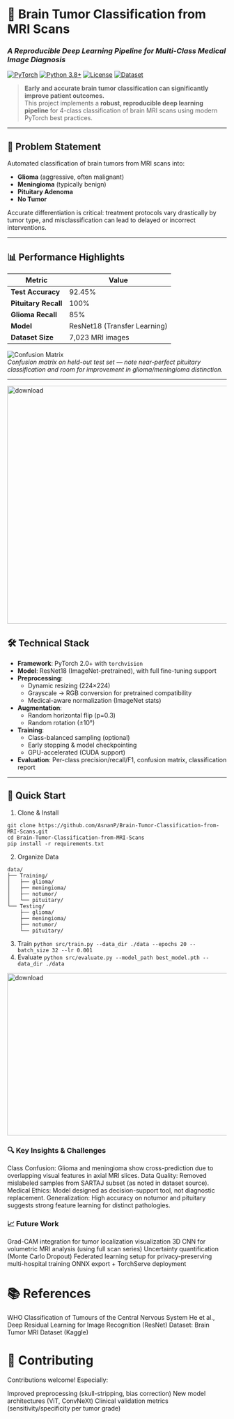 # 🧠 Brain Tumor Classification from MRI Scans  
### *A Reproducible Deep Learning Pipeline for Multi-Class Medical Image Diagnosis*

[![PyTorch](https://img.shields.io/badge/PyTorch-2.0+-ee4c2c?logo=pytorch&logoColor=white)](https://pytorch.org)
[![Python 3.8+](https://img.shields.io/badge/Python-3.8%2B-3776ab?logo=python&logoColor=white)](https://python.org)
[![License](https://img.shields.io/badge/License-MIT-green)](LICENSE)
[![Dataset](https://img.shields.io/badge/Dataset-7k%2B%20MRI-blue)](https://www.kaggle.com/datasets/masoudnickparvar/brain-tumor-mri-dataset)

> **Early and accurate brain tumor classification can significantly improve patient outcomes.**  
> This project implements a **robust, reproducible deep learning pipeline** for 4-class classification of brain MRI scans using modern PyTorch best practices.

---

## 🔬 Problem Statement
Automated classification of brain tumors from MRI scans into:
- **Glioma** (aggressive, often malignant)
- **Meningioma** (typically benign)
- **Pituitary Adenoma**
- **No Tumor**

Accurate differentiation is critical: treatment protocols vary drastically by tumor type, and misclassification can lead to delayed or incorrect interventions.

---

## 📊 Performance Highlights
| Metric                | Value     |
|-----------------------|-----------|
| **Test Accuracy**     | 92.45%    |
| **Pituitary Recall**  | 100%      |
| **Glioma Recall**     | 85%       |
| **Model**             | ResNet18 (Transfer Learning) |
| **Dataset Size**      | 7,023 MRI images |

![Confusion Matrix](assets/confusion_matrix.png)  
*Confusion matrix on held-out test set — note near-perfect pituitary classification and room for improvement in glioma/meningioma distinction.*

---
<img width="649" height="545" alt="download" src="https://github.com/user-attachments/assets/628bccad-a0f0-4135-a618-733c40cce890" />

## 🛠️ Technical Stack
- **Framework**: PyTorch 2.0+ with `torchvision`
- **Model**: ResNet18 (ImageNet-pretrained), with full fine-tuning support
- **Preprocessing**: 
  - Dynamic resizing (224×224)
  - Grayscale → RGB conversion for pretrained compatibility
  - Medical-aware normalization (ImageNet stats)
- **Augmentation**: 
  - Random horizontal flip (p=0.3)
  - Random rotation (±10°)
- **Training**: 
  - Class-balanced sampling (optional)
  - Early stopping & model checkpointing
  - GPU-accelerated (CUDA support)
- **Evaluation**: Per-class precision/recall/F1, confusion matrix, classification report

---

## 🚀 Quick Start
1. Clone & Install
```
git clone https://github.com/AsnanP/Brain-Tumor-Classification-from-MRI-Scans.git
cd Brain-Tumor-Classification-from-MRI-Scans
pip install -r requirements.txt
```
2. Organize Data
```
data/
├── Training/
│   ├── glioma/
│   ├── meningioma/
│   ├── notumor/
│   └── pituitary/
└── Testing/
    ├── glioma/
    ├── meningioma/
    ├── notumor/
    └── pituitary/
```
3. Train
```python src/train.py --data_dir ./data --epochs 20 --batch_size 32 --lr 0.001```
4. Evaluate
```python src/evaluate.py --model_path best_model.pth --data_dir ./data```
<img width="990" height="372" alt="download" src="https://github.com/user-attachments/assets/17840cb7-b0a6-47e4-81a7-5b0200a948ae" />


### 🔍 Key Insights & Challenges
Class Confusion: Glioma and meningioma show cross-prediction due to overlapping visual features in axial MRI slices.
Data Quality: Removed mislabeled samples from SARTAJ subset (as noted in dataset source).
Medical Ethics: Model designed as decision-support tool, not diagnostic replacement.
Generalization: High accuracy on notumor and pituitary suggests strong feature learning for distinct pathologies.
### 📈 Future Work
Grad-CAM integration for tumor localization visualization
3D CNN for volumetric MRI analysis (using full scan series)
Uncertainty quantification (Monte Carlo Dropout)
Federated learning setup for privacy-preserving multi-hospital training
ONNX export + TorchServe deployment
# 📚 References
WHO Classification of Tumours of the Central Nervous System
He et al., Deep Residual Learning for Image Recognition (ResNet)
Dataset: Brain Tumor MRI Dataset (Kaggle)
# 🤝 Contributing
Contributions welcome! Especially:

Improved preprocessing (skull-stripping, bias correction)
New model architectures (ViT, ConvNeXt)
Clinical validation metrics (sensitivity/specificity per tumor grade)
